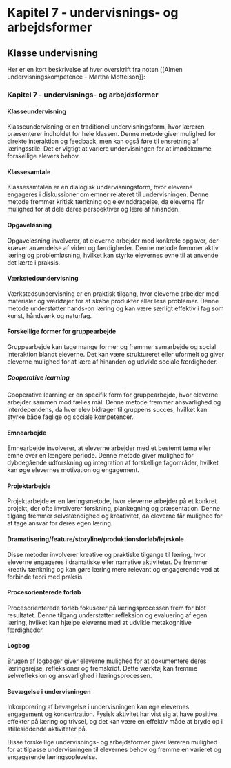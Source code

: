 # Kapitel 7 - undervisnings- og arbejdsformer

## Klasse undervisning

Her er en kort beskrivelse af hver overskrift fra noten [[Almen undervisningskompetence - Martha Mottelson]]:

### Kapitel 7 - undervisnings- og arbejdsformer

#### Klasseundervisning
Klasseundervisning er en traditionel undervisningsform, hvor læreren præsenterer indholdet for hele klassen. Denne metode giver mulighed for direkte interaktion og feedback, men kan også føre til ensretning af læringsstile. Det er vigtigt at variere undervisningen for at imødekomme forskellige elevers behov.

#### Klassesamtale
Klassesamtalen er en dialogisk undervisningsform, hvor eleverne engageres i diskussioner om emner relateret til undervisningen. Denne metode fremmer kritisk tænkning og elevinddragelse, da eleverne får mulighed for at dele deres perspektiver og lære af hinanden.

#### Opgaveløsning
Opgaveløsning involverer, at eleverne arbejder med konkrete opgaver, der kræver anvendelse af viden og færdigheder. Denne metode fremmer aktiv læring og problemløsning, hvilket kan styrke elevernes evne til at anvende det lærte i praksis.

#### Værkstedsundervisning
Værkstedsundervisning er en praktisk tilgang, hvor eleverne arbejder med materialer og værktøjer for at skabe produkter eller løse problemer. Denne metode understøtter hands-on læring og kan være særligt effektiv i fag som kunst, håndværk og naturfag.

#### Forskellige former for gruppearbejde
Gruppearbejde kan tage mange former og fremmer samarbejde og social interaktion blandt eleverne. Det kan være struktureret eller uformelt og giver eleverne mulighed for at lære af hinanden og udvikle sociale færdigheder.

##### Cooperative learning
Cooperative learning er en specifik form for gruppearbejde, hvor eleverne arbejder sammen mod fælles mål. Denne metode fremmer ansvarlighed og interdependens, da hver elev bidrager til gruppens succes, hvilket kan styrke både faglige og sociale kompetencer.

#### Emnearbejde
Emnearbejde involverer, at eleverne arbejder med et bestemt tema eller emne over en længere periode. Denne metode giver mulighed for dybdegående udforskning og integration af forskellige fagområder, hvilket kan øge elevernes motivation og engagement.

#### Projektarbejde
Projektarbejde er en læringsmetode, hvor eleverne arbejder på et konkret projekt, der ofte involverer forskning, planlægning og præsentation. Denne tilgang fremmer selvstændighed og kreativitet, da eleverne får mulighed for at tage ansvar for deres egen læring.

#### Dramatisering/feature/storyline/produktionsforløb/lejrskole
Disse metoder involverer kreative og praktiske tilgange til læring, hvor eleverne engageres i dramatiske eller narrative aktiviteter. De fremmer kreativ tænkning og kan gøre læring mere relevant og engagerende ved at forbinde teori med praksis.

#### Procesorienterede forløb
Procesorienterede forløb fokuserer på læringsprocessen frem for blot resultatet. Denne tilgang understøtter refleksion og evaluering af egen læring, hvilket kan hjælpe eleverne med at udvikle metakognitive færdigheder.

#### Logbog
Brugen af logbøger giver eleverne mulighed for at dokumentere deres læringsrejse, refleksioner og fremskridt. Dette værktøj kan fremme selvrefleksion og ansvarlighed i læringsprocessen.

#### Bevægelse i undervisningen
Inkorporering af bevægelse i undervisningen kan øge elevernes engagement og koncentration. Fysisk aktivitet har vist sig at have positive effekter på læring og trivsel, og det kan være en effektiv måde at bryde op i stillesiddende aktiviteter på. 

Disse forskellige undervisnings- og arbejdsformer giver læreren mulighed for at tilpasse undervisningen til elevernes behov og fremme en varieret og engagerende læringsoplevelse.
